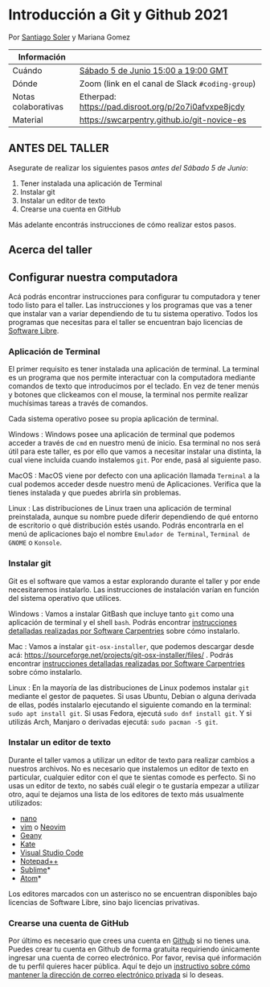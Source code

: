 # Introducción a Git y Github 2021

Por [Santiago Soler](https://www.santisoler.com/) y Mariana Gomez

| Información | |
| - | ---
Cuándo | [Sábado 5 de Junio 15:00 a 19:00 GMT](https://www.timeanddate.com/worldclock/fixedtime.html?msg=Introducci%C3%B3n+a+Git+%7C+Geolatinas&iso=20210605T12&p1=51&ah=5)
Dónde | Zoom (link en el canal de Slack `#coding-group`)
Notas colaborativas | Etherpad: https://pad.disroot.org/p/2o7i0afvxpe8jcdy
Material | https://swcarpentry.github.io/git-novice-es

## ANTES DEL TALLER

Asegurate de realizar los siguientes pasos *antes del Sábado 5 de Junio*:

1. Tener instalada una aplicación de Terminal
2. Instalar git
3. Instalar un editor de texto
4. Crearse una cuenta en GitHub

Más adelante encontrás instrucciones de cómo realizar estos pasos.

## Acerca del taller

## Configurar nuestra computadora

Acá podrás encontrar instrucciones para configurar tu computadora y tener todo
listo para el taller.
Las instrucciones y los programas que vas a tener que instalar van a variar
dependiendo de tu tu sistema operativo.
Todos los programas que necesitas para el taller se encuentran bajo licencias
de [Software Libre](https://es.wikipedia.org/wiki/Software_libre).

### Aplicación de Terminal

El primer requisito es tener instalada una aplicación de terminal.
La terminal es un programa que nos permite interactuar con la computadora
mediante comandos de texto que introducimos por el teclado.
En vez de tener menús y botones que clickeamos con el mouse, la terminal nos
permite realizar muchísimas tareas a través de comandos.

Cada sistema operativo posee su propia aplicación de terminal.

Windows
: Windows posee una aplicación de terminal que podemos acceder a través de
`cmd` en nuestro menú de inicio. Esa terminal no nos será útil para este
taller, es por ello que vamos a necesitar instalar una distinta, la cual viene
incluida cuando instalemos `git`. Por ende, pasá al siguiente paso.

MacOS
: MacOS viene por defecto con una aplicación llamada `Terminal` a la cual
podemos acceder desde nuestro menú de Aplicaciones. Verifica que la tienes
instalada y que puedes abrirla sin problemas.

Linux
: Las distribuciones de Linux traen una aplicación de terminal preinstalada,
aunque su nombre puede diferir dependiendo de qué entorno de escritorio o qué
distribución estés usando. Podrás encontrarla en el menú de aplicaciones bajo
el nombre `Emulador de Terminal`, `Terminal de GNOME` o `Konsole`.

### Instalar git

Git es el software que vamos a estar explorando durante el taller y por ende
necesitaremos instalarlo.
Las instrucciones de instalación varían en función del sistema operativo que
utilices.

Windows
: Vamos a instalar GitBash que incluye tanto `git` como una aplicación de
terminal y el shell `bash`. Podrás encontrar
[instrucciones detalladas realizadas por Software
Carpentries](https://carpentries.github.io/workshop-template/#shell) sobre cómo
instalarlo.

Mac
: Vamos a instalar `git-osx-installer`, que podemos descargar desde acá:
https://sourceforge.net/projects/git-osx-installer/files/
. Podrás encontrar
[instrucciones detalladas realizadas por Software
Carpentries](https://carpentries.github.io/workshop-template/#git) sobre cómo
instalarlo.

Linux
: En la mayoría de las distribuciones de Linux podemos instalar `git` mediante
el gestor de paquetes. Si usas Ubuntu, Debian o alguna derivada de ellas,
podés instalarlo ejecutando el siguiente comando en la terminal:
`sudo apt install git`.
Si usas Fedora, ejecutá `sudo dnf install git`. Y si utilizás Arch, Manjaro
o derivadas ejecutá: `sudo pacman -S git`.

### Instalar un editor de texto

Durante el taller vamos a utilizar un editor de texto para realizar cambios
a nuestros archivos. No es necesario que instalemos un editor de texto en
particular, cualquier editor con el que te sientas comode es perfecto.
Si no usas un editor de texto, no sabés cuál elegir o te gustaría empezar
a utilizar otro, aquí te dejamos una lista de los editores de texto más
usualmente utilizados:

- [nano](https://www.nano-editor.org/)
- [vim](https://www.vim.org/) o [Neovim](https://neovim.io/)
- [Geany](https://www.geany.org/)
- [Kate](https://kate-editor.org/)
- [Visual Studio Code](https://code.visualstudio.com/)
- [Notepad++](https://notepad-plus-plus.org/)
- [Sublime](https://www.sublimetext.com/)\*
- [Atom](https://atom.io/)\*

Los editores marcados con un asterisco no se encuentran disponibles bajo
licencias de Software Libre, sino bajo licencias privativas.

### Crearse una cuenta de GitHub

Por último es necesario que crees una cuenta en [Github](https://github.com) si
no tienes una. Puedes crear tu cuenta en Github de forma gratuita requiriendo
únicamente ingresar una cuenta de correo electrónico. Por favor, revisa qué
información de tu perfil quieres hacer pública. Aquí te dejo un [instructivo
sobre cómo mantener la dirección de correo electrónico
privada](https://docs.github.com/en/github/setting-up-and-managing-your-github-user-account/managing-email-preferences/setting-your-commit-email-address)
si lo deseas.
